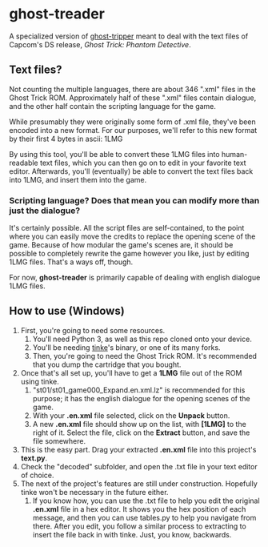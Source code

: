 # ghost-treader
A specialized version of [ghost-tripper](https://github.com/CatTrinket/ghost-tripper) meant to deal with the text files of Capcom's DS release, *Ghost Trick: Phantom Detective*. 

## Text files?
Not counting the multiple languages, there are about 346 ".xml" files in the Ghost Trick ROM.
Approximately half of these ".xml" files contain dialogue, and the other half contain the scripting language for the game.

While presumably they were originally some form of .xml file, they've been encoded into a new format.
For our purposes, we'll refer to this new format by their first 4 bytes in ascii: 1LMG

By using this tool, you'll be able to convert these 1LMG files into human-readable text files, which you can then go on to edit in your favorite text editor.
Afterwards, you'll (eventually) be able to convert the text files back into 1LMG, and insert them into the game.

### Scripting language? Does that mean you can modify more than just the dialogue?
It's certainly possible. All the script files are self-contained, to the point where you can easily move the credits to replace the opening scene of the game.
Because of how modular the game's scenes are, it should be possible to completely rewrite the game however you like, just by editing 1LMG files. That's a ways off, though.

For now, **ghost-treader** is primarily capable of dealing with english dialogue 1LMG files.

## How to use (Windows)
1. First, you're going to need some resources.
   1. You'll need Python 3, as well as this repo cloned onto your device.
   1. You'll be needing [tinke](https://github.com/pleonex/tinke)'s binary, or one of its many forks.
   1. Then, you're going to need the Ghost Trick ROM. It's recommended that you dump the cartridge that you bought.
1. Once that's all set up, you'll have to get a **1LMG** file out of the ROM using tinke.
   1. "st01/st01_game000_Expand.en.xml.lz" is recommended for this purpose; it has the english dialogue for the opening scenes of the game.
   1. With your **.en.xml** file selected, click on the **Unpack** button.
   1. A new **.en.xml** file should show up on the list, with **[1LMG]** to the right of it. Select the file, click on the **Extract** button, and save the file somewhere.
1. This is the easy part. Drag your extracted **.en.xml** file into this project's **text.py**.
1. Check the "decoded" subfolder, and open the .txt file in your text editor of choice.
1. The next of the project's features are still under construction. Hopefully tinke won't be necessary in the future either.
   1. If you know how, you can use the .txt file to help you edit the original **.en.xml** file in a hex editor. It shows you the hex position of each message, and then you can use tables.py to help you navigate from there. After you edit, you follow a similar process to extracting to insert the file back in with tinke. Just, you know, backwards.
